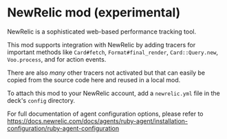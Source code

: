 <!--
# @title README - mod: new relic
-->

# NewRelic mod (experimental)

NewRelic is a sophisticated web-based performance tracking tool.

This mod supports integration with NewRelic by adding tracers for important
methods like `Card#fetch`, `Format#final_render`, `Card::Query.new`, 
`Voo.process`, and for action events.

There are also _many_ other tracers not activated but that can easily be
copied from the source code here and reused in a local mod.

To attach this mod to your NewRelic account, add a `newrelic.yml` file in the
deck's `config` directory. 

For full documentation of agent configuration options, please refer to
https://docs.newrelic.com/docs/agents/ruby-agent/installation-configuration/ruby-agent-configuration
